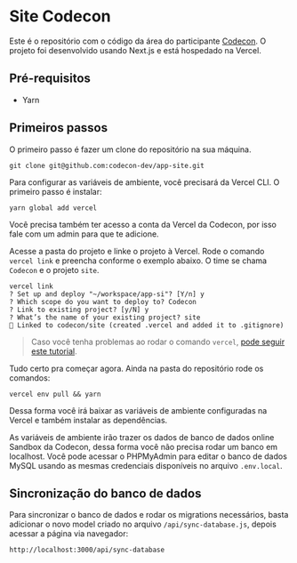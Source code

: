 # Site Codecon

Este é o repositório com o código da área do participante [Codecon](https://app.codecon.dev). O projeto foi desenvolvido usando Next.js e está hospedado na Vercel.

## Pré-requisitos

-   Yarn

## Primeiros passos

O primeiro passo é fazer um clone do repositório na sua máquina.

```
git clone git@github.com:codecon-dev/app-site.git
```

Para configurar as variáveis de ambiente, você precisará da Vercel CLI. O primeiro passo é instalar:

```
yarn global add vercel
```

Você precisa também ter acesso a conta da Vercel da Codecon, por isso fale com um admin para que te adicione.

Acesse a pasta do projeto e linke o projeto à Vercel. Rode o comando `vercel link` e preencha conforme o exemplo abaixo. O time se chama `Codecon` e o projeto `site`.

```
vercel link
? Set up and deploy "~/workspace/app-si"? [Y/n] y
? Which scope do you want to deploy to? Codecon
? Link to existing project? [y/N] y
? What’s the name of your existing project? site
🔗 Linked to codecon/site (created .vercel and added it to .gitignore)
```

> Caso você tenha problemas ao rodar o comando `vercel`, [pode seguir este tutorial](https://github.com/vercel/vercel/discussions/5019).

Tudo certo pra começar agora. Ainda na pasta do repositório rode os comandos:

```
vercel env pull && yarn
```

Dessa forma você irá baixar as variáveis de ambiente configuradas na Vercel e também instalar as dependências.

As variáveis de ambiente irão trazer os dados de banco de dados online Sandbox da Codecon, dessa forma você não precisa rodar um banco em localhost. Você pode acessar o PHPMyAdmin para editar o banco de dados MySQL usando as mesmas credenciais disponíveis no arquivo `.env.local`.

## Sincronização do banco de dados

Para sincronizar o banco de dados e rodar os migrations necessários, basta adicionar o novo model criado no arquivo `/api/sync-database.js`, depois acessar a página via navegador:

```
http://localhost:3000/api/sync-database
```
